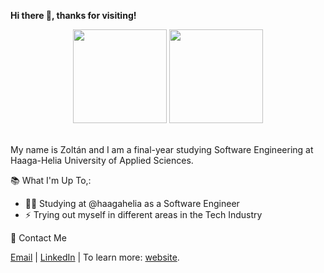 **Hi there 👋, thanks for visiting!**

<div align="center">
  <img height="150em" src="https://github-readme-stats.vercel.app/api/top-langs/?username=zoltanszikszo&layout=compact&theme=onedark">
  <img height="150em" src="https://github-readme-stats.vercel.app/api?username=zoltanszikszo&show_icons=true&theme=onedark">
</div>

<br>

My name is Zoltán and I am a final-year studying Software Engineering at Haaga-Helia University of Applied Sciences.

📚 What I'm Up To,:  

- 👨‍🎓 Studying at @haagahelia as a Software Engineer  
- ⚡ Trying out myself in different areas in the Tech Industry  

📧 Contact Me  <br>
  
  [Email](mailto:szikszo.zoltan@gmail.com) | [LinkedIn](https://www.linkedin.com/in/zoltanszikszo/) | To learn more: [website](https://www.zoltanszikszo.com).
